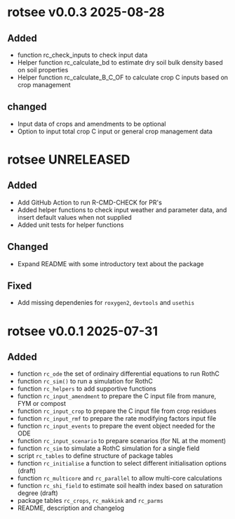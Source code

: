 # rotsee v0.0.3 2025-08-28
## Added
* function rc_check_inputs to check input data
* Helper function rc_calculate_bd to estimate dry soil bulk density based on soil properties
* Helper function rc_calculate_B_C_OF to calculate crop C inputs based on crop management

## changed
* Input data of crops and amendments to be optional
* Option to input total crop C input or general crop management data

# rotsee UNRELEASED

## Added
* Add GitHub Action to run R-CMD-CHECK for PR's
* Added helper functions to check input weather and parameter data, and insert default values when not supplied
* Added unit tests for helper functions

## Changed
* Expand README with some introductory text about the package

## Fixed
* Add missing dependenies for `roxygen2`, `devtools` and `usethis`

# rotsee v0.0.1 2025-07-31

## Added
* function `rc_ode` the set of ordinairy differential equations to run RothC
* function `rc_sim()` to run a simulation for RothC
* function `rc_helpers` to add supportive functions
* function `rc_input_amendment` to prepare the C input file from manure, FYM or compost
* function `rc_input_crop` to prepare the C input file from crop residues
* function `rc_input_rmf` to prepare the rate modifying factors input file
* function `rc_input_events` to prepare the event object needed for the ODE
* function `rc_input_scenario` to prepare scenarios (for NL at the moment)
* function `rc_sim` to simulate a RothC simulation for a single field
* script `rc_tables` to define structure of package tables
* function `rc_initialise` a function to select different initialisation options (draft)
* function `rc_multicore` and `rc_parallel` to allow multi-core calculations
* function `rc_shi_field` to estimate soil health index based on saturation degree (draft)
* package tables `rc_crops`, `rc_makkink` and `rc_parms`
* README, description and changelog
